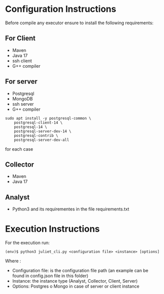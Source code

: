 # Configuration Instructions

Before compile any executor ensure to install the following requirements:

## For Client
- Maven
- Java 17
- ssh client
- G++ compiler

## For server

- Postgresql
- MongoDB
- ssh server
- G++ compiler

```console
sudo apt install -y postgresql-common \
    postgresql-client-14 \
    postgresql-14 \
    postgresql-server-dev-14 \
    postgresql-contrib \
    postgresql-server-dev-all
```

for each case

## Collector
- Maven
- Java 17

## Analyst
- Python3 and its requirementes in the file requirements.txt


# Execution Instructions

For the execution run:

```console
(env)$ python3 juliet_cli.py <configuration file> <instance> [options]

```
Where :
- Configuration file: is the configuration file path (an example can be found in config.json file in this folder)
- Instance: the instance type (Analyst, Collector, Client, Server)
- Options: Postgres o Mongo in case of server or client instance

